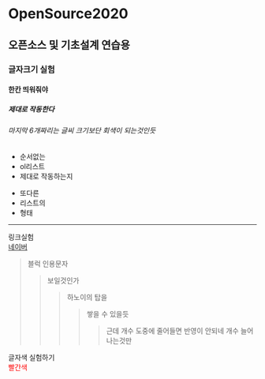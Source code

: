 # OpenSource2020
## 오픈소스 및 기초설계 연습용<br/>
### 글자크기 실험<br/>
#### 한칸 띄워줘야<br/>
##### 제대로 작동한다 <br/>
###### 마지막 6개짜리는 글씨 크기보단 회색이 되는것인듯 <br/>

- 순서없는<br/>
- ol리스트<br/>
- 제대로 작동하는지<br/>

+ 또다른<br/>
+ 리스트의<br/>
+ 형태<br/>
<hr/>

링크실험<br/>
[네이버](https://naver.com)

> 블럭 인용문자 <br/>
> > 보일것인가 <br/>
> > > 하노이의 탑을 <br/>
> > > >쌓을 수 있을듯 <br/>
> > > > > 근데 개수 도중에 줄어들면 반영이 안되네 개수 늘어나는것만 

글자색 실험하기<br/>
<label style="color:red">빨간색</label><br/>

